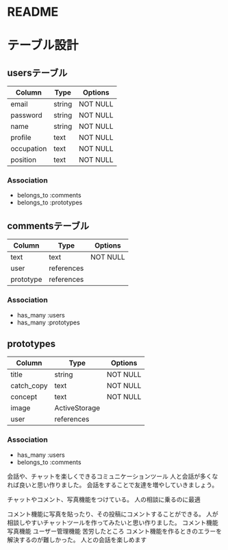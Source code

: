 # README


# テーブル設計

## usersテーブル

| Column     | Type   | Options  |
| ---------- | ------ | -------- |
| email      | string | NOT NULL |
| password   | string | NOT NULL |       
| name       | string | NOT NULL |
| profile    | text   | NOT NULL |
| occupation | text   | NOT NULL |
| position   | text   | NOT NULL |

### Association

- belongs_to :comments
- belongs_to :prototypes


## commentsテーブル

| Column    | Type       | Options  |
| --------- | ---------- | -------- |
| text      | text       | NOT NULL |
| user      | references |          |
| prototype | references |          |

### Association

- has_many :users
- has_many :prototypes


## prototypes

| Column     | Type          | Options  |
| ---------- | ------------- | -------- |
| title      | string        | NOT NULL |
| catch_copy | text          | NOT NULL |
| concept    | text          | NOT NULL |
| image      | ActiveStorage |          |
| user       | references    |          |

### Association

- has_many :users
- belongs_to :comments

会話や、チャットを楽しくできるコミュニケーションツール
人と会話が多くなれば良いと思い作りました。
会話をすることで友達を増やしていきましょう。

チャットやコメント、写真機能をつけている。
人の相談に乗るのに最適

コメント機能に写真を貼ったり、その投稿にコメントすることができる。
人が相談しやすいチャットツールを作ってみたいと思い作りました。
コメント機能
写真機能
ユーザー管理機能
苦労したところ
コメント機能を作るときのエラーを解決するのが難しかった。
人との会話を楽しめます